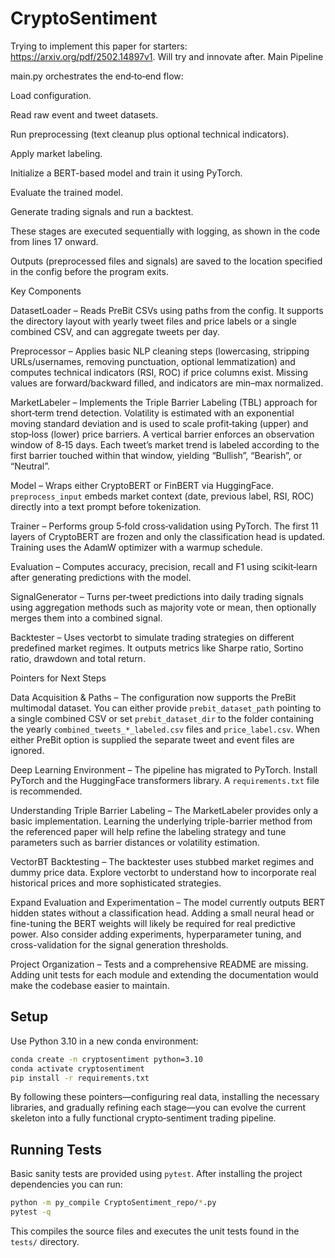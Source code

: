 # CryptoSentiment
Trying to implement this paper for starters: https://arxiv.org/pdf/2502.14897v1. Will try and innovate after.
Main Pipeline

main.py orchestrates the end‑to‑end flow:

Load configuration.

Read raw event and tweet datasets.

Run preprocessing (text cleanup plus optional technical indicators).

Apply market labeling.

Initialize a BERT-based model and train it using PyTorch.

Evaluate the trained model.

Generate trading signals and run a backtest.

These stages are executed sequentially with logging, as shown in the code from lines 17 onward.

Outputs (preprocessed files and signals) are saved to the location specified in the config before the program exits.

Key Components

DatasetLoader – Reads PreBit CSVs using paths from the config. It supports the directory layout with yearly tweet files and price labels or a single combined CSV, and can aggregate tweets per day.

Preprocessor – Applies basic NLP cleaning steps (lowercasing, stripping URLs/usernames, removing punctuation, optional lemmatization) and computes technical indicators (RSI, ROC) if price columns exist. Missing values are forward/backward filled, and indicators are min–max normalized. 

MarketLabeler – Implements the Triple Barrier Labeling (TBL) approach for short‑term trend detection. Volatility is estimated with an exponential moving standard deviation and is used to scale profit‑taking (upper) and stop‑loss (lower) price barriers. A vertical barrier enforces an observation window of 8‑15 days. Each tweet’s market trend is labeled according to the first barrier touched within that window, yielding “Bullish”, “Bearish”, or “Neutral”.

Model – Wraps either CryptoBERT or FinBERT via HuggingFace. `preprocess_input` embeds market context (date, previous label, RSI, ROC) directly into a text prompt before tokenization.

Trainer – Performs group 5‑fold cross‑validation using PyTorch. The first 11 layers of CryptoBERT are frozen and only the classification head is updated. Training uses the AdamW optimizer with a warmup schedule.

Evaluation – Computes accuracy, precision, recall and F1 using scikit‑learn after generating predictions with the model. 

SignalGenerator – Turns per‑tweet predictions into daily trading signals using aggregation methods such as majority vote or mean, then optionally merges them into a combined signal. 

Backtester – Uses vectorbt to simulate trading strategies on different predefined market regimes. It outputs metrics like Sharpe ratio, Sortino ratio, drawdown and total return. 

Pointers for Next Steps

Data Acquisition & Paths – The configuration now supports the PreBit multimodal dataset. You can either provide `prebit_dataset_path` pointing to a single combined CSV or set `prebit_dataset_dir` to the folder containing the yearly `combined_tweets_*_labeled.csv` files and `price_label.csv`. When either PreBit option is supplied the separate tweet and event files are ignored.

Deep Learning Environment – The pipeline has migrated to PyTorch. Install PyTorch and the HuggingFace transformers library. A `requirements.txt` file is recommended.

Understanding Triple Barrier Labeling – The MarketLabeler provides only a basic implementation. Learning the underlying triple-barrier method from the referenced paper will help refine the labeling strategy and tune parameters such as barrier distances or volatility estimation.

VectorBT Backtesting – The backtester uses stubbed market regimes and dummy price data. Explore vectorbt to understand how to incorporate real historical prices and more sophisticated strategies.

Expand Evaluation and Experimentation – The model currently outputs BERT hidden states without a classification head. Adding a small neural head or fine-tuning the BERT weights will likely be required for real predictive power. Also consider adding experiments, hyperparameter tuning, and cross-validation for the signal generation thresholds.

Project Organization – Tests and a comprehensive README are missing. Adding unit tests for each module and extending the documentation would make the codebase easier to maintain.

## Setup
Use Python 3.10 in a new conda environment:
```bash
conda create -n cryptosentiment python=3.10
conda activate cryptosentiment
pip install -r requirements.txt
```

By following these pointers—configuring real data, installing the necessary libraries, and gradually refining each stage—you can evolve the current skeleton into a fully functional crypto‑sentiment trading pipeline.

## Running Tests

Basic sanity tests are provided using `pytest`. After installing the project dependencies you can run:

```bash
python -m py_compile CryptoSentiment_repo/*.py
pytest -q
```

This compiles the source files and executes the unit tests found in the `tests/` directory.
